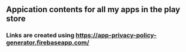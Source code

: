 ## Appication contents for all my apps in the play store

### Links are created using https://app-privacy-policy-generator.firebaseapp.com/ 
